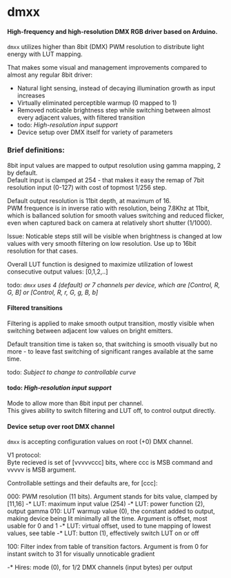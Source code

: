 # dmxx

#### High-frequency and high-resolution DMX RGB driver based on Arduino.

`dmxx` utilizes higher than 8bit (DMX) PWM resolution to distribute light energy with LUT mapping.

That makes some visual and management improvements compared to almost any regular 8bit driver:

* Natural light sensing, instead of decaying illumination growth as input increases
* Virtually eliminated perceptible warmup (0 mapped to 1)
* Removed noticable brightness step while switching between almost every adjacent values, with filtered transition
* todo: *High-resolution input support*
* Device setup over DMX itself for variety of parameters


### Brief definitions:

8bit input values are mapped to output resolution using gamma mapping, 2 by default.  
Default input is clamped at 254 - that makes it easy the remap of 7bit resolution input (0-127)
with cost of topmost 1/256 step.

Default output resolution is 11bit depth, at maximum of 16.  
PWM frequence is in inverse ratio with resolution, being 7.8Khz at 11bit,
which is ballanced solution for smooth values switching and reduced flicker,
even when captured back on camera at relatively short shutter (1/1000).

Issue: Noticable steps still will be visible when brightness is changed at low values with very smooth filtering
 on low resolution. Use up to 16bit resolution for that cases.
 


Overall LUT function is designed to maximize utilization of lowest consecutive output values: [0,1,2,..]


todo: *`dmxx` uses 4 (default) or 7 channels per device, which are [Control, R, G, B] or [Control, R, r, G, g, B, b]*



#### Filtered transitions

Filtering is applied to make smooth output transition, mostly visible when switching
 between adjacent low values on bright emitters.

Default transition time is taken so, that switching is smooth visually but no more - 
to leave fast switching of significant ranges available at the same time.

todo: *Subject to change to controllable curve*



#### todo: *High-resolution input support*

Mode to allow more than 8bit input per channel.  
This gives ability to switch filtering and LUT off, to control output directly.



#### Device setup over root DMX channel

`dmxx` is accepting configuration values on root (+0) DMX channel.

V1 protocol:  
Byte recieved is set of [vvvvvccc] bits, where ccc is MSB command and vvvvv is MSB argument.


Controllable settings and their defaults are, for [ccc]:

000: PWM resolution (11 bits). Argument stands for bits value, clamped by [11,16]
-* LUT: maximum input value (254)
-* LUT: power function (2), output gamma
010: LUT warmup value (0), the constant added to output,
making device being lit minimally all the time. Argument is offset, most usable for 0 and 1
-* LUT: virtual offset, used to tune mapping of lowest values, see table
-* LUT: button (1), effectively switch LUT on or off

100: Filter index from table of transition factors. Argument is from 0 for instant switch to 31 for visually unnoticable gradient

-* Hires: mode (0), for 1/2 DMX channels (input bytes) per output

